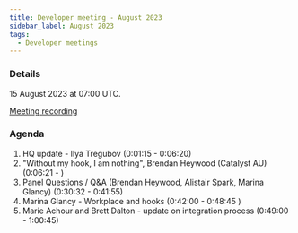 ```yaml
---
title: Developer meeting - August 2023
sidebar_label: August 2023
tags:
  - Developer meetings
---
```


### Details

15 August 2023 at 07:00 UTC.

[Meeting recording](https://moodle.org/mod/bigbluebuttonbn/bbb_view.php?action=play&bn=1&rid=25&rtype=video)

### Agenda

1. HQ update - Ilya Tregubov (0:01:15 - 0:06:20)
2. "Without my hook, I am nothing", Brendan Heywood (Catalyst AU) (0:06:21 - )
3. Panel Questions / Q&A (Brendan Heywood, Alistair Spark, Marina Glancy) (0:30:32 - 0:41:55)
4. Marina Glancy -  Workplace and hooks (0:42:00 - 0:48:45 )
5. Marie Achour and Brett Dalton - update on integration process (0:49:00 - 1:00:45)
